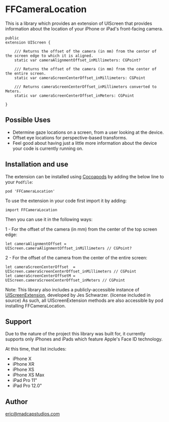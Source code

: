  # FFCameraLocation

This is a library which provides an extension of UIScreen that provides information about the location of your iPhone or iPad's front-facing camera. 

    public
    extension UIScreen {

        /// Returns the offset of the camera (in mm) from the center of the screen edge to which it is aligned.
        static var cameraAlignmentOffset_inMillimeters: CGPoint?

        /// Returns the offset of the camera (in mm) from the center of the entire screen.
        static var cameraScreenCenterOffset_inMillimeters: CGPoint

        /// Returns cameraScreenCenterOffset_inMillimeters converted to Meters.
        static var cameraScreenCenterOffset_inMeters: CGPoint

    }

## Possible Uses

* Determine gaze locations on a screen, from a user looking at the device.
* Offset eye locations for perspective-based transforms.
* Feel good about having just a little more information about the device your code is currently running on.

## Installation and use

The extension can be installed using [Cocoapods](https://cocoapods.org/) by adding the below line to your `Podfile`:

    pod 'FFCameraLocation'

To use the extension in your code first import it by adding:

    import FFCameraLocation

Then you can use it in the following ways:

1 - For the offset of the camera (in mm) from the center of the top screen edge:

    let cameraAlignmentOffset = UIScreen.cameraAlignmentOffset_inMillimeters // CGPoint?

2 - For the offset of the camera from the center of the entire screen:

    let cameraScreenCenterOffset  = UIScreen.cameraScreenCenterOffset_inMillimeters // CGPoint
    let cameraScreenCenterOffsetM = UIScreen.cameraScreenCenterOffset_inMeters // CGPoint

Note: 
This library also includes a publicly-accessible instance of [UIScreenExtension](https://github.com/marchv/UIScreenExtension), developed by Jes Schwarzer.  (license included in source)
As such, all UIScreenExtension methods are also accessible by pod installing FFCameraLocation.

## Support

Due to the nature of the project this library was built for, it currently supports only iPhones and iPads which feature Apple's Face ID technology.

At this time, that list includes:  

* iPhone X
* iPhone XR
* iPhone XS
* iPhone XS Max
* iPad Pro 11"
* iPad Pro 12.0"

## Author

eric@madcapstudios.com
